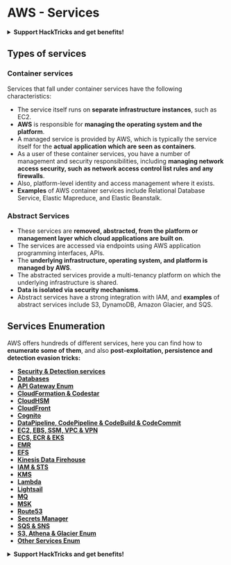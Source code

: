 # AWS - Services

<details>

<summary><strong>Support HackTricks and get benefits!</strong></summary>

* If you want to see your **company advertised in HackTricks** or if you want access to the **latest version of the PEASS or download HackTricks in PDF** Check the [**SUBSCRIPTION PLANS**](https://github.com/sponsors/carlospolop)!
* Get the [**official PEASS & HackTricks swag**](https://peass.creator-spring.com)
* Discover [**The PEASS Family**](https://opensea.io/collection/the-peass-family), our collection of exclusive [**NFTs**](https://opensea.io/collection/the-peass-family)
* **Join the** 💬 [**Discord group**](https://discord.gg/hRep4RUj7f) or the [**telegram group**](https://t.me/peass) or **follow** me on **Twitter** 🐦 [**@carlospolopm**](https://twitter.com/carlospolopm)**.**
* **Share your hacking tricks by submitting PRs to the** [**HackTricks**](https://github.com/carlospolop/hacktricks) and [**HackTricks Cloud**](https://github.com/carlospolop/hacktricks-cloud) github repos.

</details>

## Types of services

### Container services

Services that fall under container services have the following characteristics:

* The service itself runs on **separate infrastructure instances**, such as EC2.
* **AWS** is responsible for **managing the operating system and the platform**.
* A managed service is provided by AWS, which is typically the service itself for the **actual application which are seen as containers**.
* As a user of these container services, you have a number of management and security responsibilities, including **managing network access security, such as network access control list rules and any firewalls**.
* Also, platform-level identity and access management where it exists.
* **Examples** of AWS container services include Relational Database Service, Elastic Mapreduce, and Elastic Beanstalk.

### Abstract Services

* These services are **removed, abstracted, from the platform or management layer which cloud applications are built on**.
* The services are accessed via endpoints using AWS application programming interfaces, APIs.
* The **underlying infrastructure, operating system, and platform is managed by AWS**.
* The abstracted services provide a multi-tenancy platform on which the underlying infrastructure is shared.
* **Data is isolated via security mechanisms**.
* Abstract services have a strong integration with IAM, and **examples** of abstract services include S3, DynamoDB, Amazon Glacier, and SQS.

## Services Enumeration

AWS offers hundreds of different services, here you can find how to **enumerate some of them**, and also **post-exploitation, persistence and detection evasion tricks:**

* [**Security & Detection services**](aws-security-and-detection-services/)
* [**Databases**](broken-reference)
* [**API Gateway Enum**](aws-api-gateway-enum.md)
* [**CloudFormation & Codestar**](aws-cloudformation-and-codestar-enum.md)
* [**CloudHSM**](aws-cloudhsm-enum.md)
* [**CloudFront**](aws-cloudfront-enum.md)
* [**Cognito**](aws-cognito-enum/)
* [**DataPipeline, CodePipeline & CodeBuild & CodeCommit**](aws-datapipeline-codepipeline-codebuild-and-codecommit.md)
* [**EC2, EBS, SSM, VPC & VPN**](aws-ec2-ebs-elb-ssm-vpc-and-vpn-enum/)
* [**ECS, ECR & EKS**](aws-eks-enum.md)
* [**EMR**](aws-emr-enum.md)
* [**EFS**](aws-efs-enum.md)
* [**Kinesis Data Firehouse**](../../aws-pentesting/aws-services/aws-kinesis-data-firehose-enum.md)
* [**IAM & STS**](aws-iam-enum.md)
* [**KMS**](aws-kms-enum.md)
* [**Lambda**](aws-lambda-enum.md)
* [**Lightsail**](aws-lightsail-enum.md)
* [**MQ**](aws-mq-enum.md)
* [**MSK**](aws-msk-enum.md)
* [**Route53**](aws-route53-enum.md)
* [**Secrets Manager**](aws-secrets-manager-enum.md)
* [**SQS & SNS**](aws-sqs-and-sns-enum.md)
* [**S3, Athena & Glacier Enum**](../../aws-pentesting/aws-services/aws-s3-athena-and-glacier-enum.md)
* [**Other Services Enum**](broken-reference/)

<details>

<summary><strong>Support HackTricks and get benefits!</strong></summary>

* If you want to see your **company advertised in HackTricks** or if you want access to the **latest version of the PEASS or download HackTricks in PDF** Check the [**SUBSCRIPTION PLANS**](https://github.com/sponsors/carlospolop)!
* Get the [**official PEASS & HackTricks swag**](https://peass.creator-spring.com)
* Discover [**The PEASS Family**](https://opensea.io/collection/the-peass-family), our collection of exclusive [**NFTs**](https://opensea.io/collection/the-peass-family)
* **Join the** 💬 [**Discord group**](https://discord.gg/hRep4RUj7f) or the [**telegram group**](https://t.me/peass) or **follow** me on **Twitter** 🐦 [**@carlospolopm**](https://twitter.com/carlospolopm)**.**
* **Share your hacking tricks by submitting PRs to the** [**HackTricks**](https://github.com/carlospolop/hacktricks) and [**HackTricks Cloud**](https://github.com/carlospolop/hacktricks-cloud) github repos.

</details>
